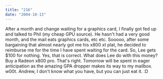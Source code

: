 ```yaml
---
title: "216"
date: "2004-10-13"
---
```


After a month and change waiting for a graphics card, I finally got fed up and talked to Phil (my cheap GPU source). He hasn't had a very good month, and the mail eats graphics cards, etc etc. Sooooo, after some bargaining that almost nearly got me his x800 xt plat, he decided to reimburse me for the time I have spent waiting for the card. So, Lee gets $100 for nothing. Yes, that is correct. What does Lee do with this money? Buy a Radeon x800 pro. That's right. Tomorrow will be spent in eager anticipation as the amazing GPA dropper makes its way to my mailbox. w00t. Andrew, I don't know what you have, but you can just eat it. :D
